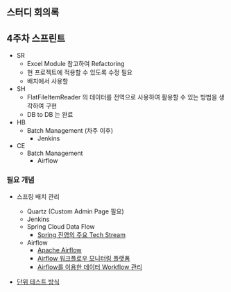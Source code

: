 ## 스터디 회의록

## 4주차 스프린트
- SR
    - Excel Module 참고하여 Refactoring
    - 현 프로젝트에 적용할 수 있도록 수정 필요
    - 배치에서 사용할
- SH
    - FlatFileItemReader 의 데이터를 전역으로 사용하여 활용할 수 있는 방법을 생각하여 구현    
    - DB to DB 는 완료
- HB
    - Batch Management (차주 이후)
        - Jenkins
- CE
    - Batch Management
        - Airflow

### 필요 개념
- 스프링 배치 관리
    - Quartz (Custom Admin Page 필요)
    - Jenkins
    - Spring Cloud Data Flow
        - [Spring 진영의 주요 Tech Stream](https://medium.com/@yongkyu.jang/spring-%EC%A7%84%EC%98%81%EC%9D%98-%EC%A3%BC%EC%9A%94-tech-stream-1-88cc45f1d47c)
    - Airflow
        - [Apache Airflow](https://bcho.tistory.com/1184)
        - [Airflow 워크플로우 모니터링 플랫폼](https://118k.tistory.com/860)
        - [Airflow를 이용한 데이터 Workflow 관리](https://www.slideshare.net/YoungHeonKim1/airflow-workflow)
        
- [단위 테스트 방식](https://docs.spring.io/spring-batch/docs/current/reference/html/testing.html#testing)

